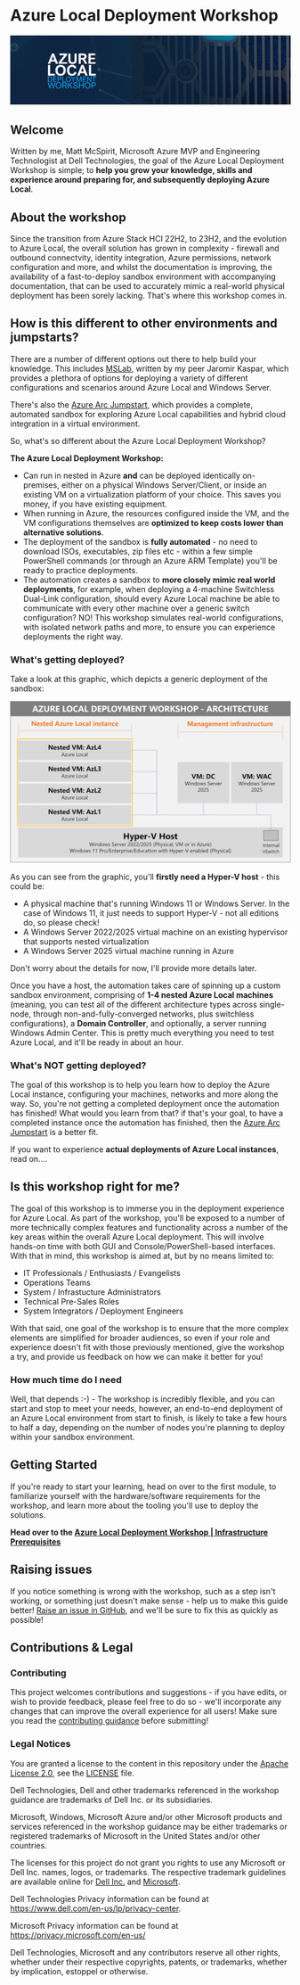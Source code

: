 # Azure Local Deployment Workshop

![Azure local Deployment Workshop Banner](/media/MainBanner.png)

## Welcome

Written by me, Matt McSpirit, Microsoft Azure MVP and Engineering Technologist at Dell Technologies, the goal of the Azure Local Deployment Workshop is simple; to **help you grow your knowledge, skills and experience around preparing for, and subsequently deploying Azure Local**.

## About the workshop

Since the transition from Azure Stack HCI 22H2, to 23H2, and the evolution to Azure Local, the overall solution has grown in complexity - firewall and outbound connectvity, identity integration, Azure permissions, network configuration and more, and whilst the documentation is improving, the availability of a fast-to-deploy sandbox environment with accompanying documentation, that can be used to accurately mimic a real-world physical deployment has been sorely lacking. That's where this workshop comes in.

## How is this different to other environments and jumpstarts?

There are a number of different options out there to help build your knowledge. This includes [MSLab](https://github.com/microsoft/MSLab), written by my peer Jaromir Kaspar, which provides a plethora of options for deploying a variety of different configurations and scenarios around Azure Local and Windows Server.

There's also the [Azure Arc Jumpstart](https://jumpstart.azure.com/azure_jumpstart_hcibox), which provides a complete, automated sandbox for exploring Azure Local capabilities and hybrid cloud integration in a virtual environment.

So, what's so different about the Azure Local Deployment Workshop?

**The Azure Local Deployment Workshop:**

- Can run in nested in Azure **and** can be deployed identically on-premises, either on a physical Windows Server/Client, or inside an existing VM on a virtualization platform of your choice. This saves you money, if you have existing equipment.
- When running in Azure, the resources configured inside the VM, and the VM configurations themselves are **optimized to keep costs lower than alternative solutions**.
- The deployment of the sandbox is **fully automated** - no need to download ISOs, executables, zip files etc - within a few simple PowerShell commands (or through an Azure ARM Template) you'll be ready to practice deployments.
- The automation creates a sandbox to **more closely mimic real world deployments**, for example, when deploying a 4-machine Switchless Dual-Link configuration, should every Azure Local machine be able to communicate with every other machine over a generic switch configuration? NO! This workshop simulates real-world configurations, with isolated network paths and more, to ensure you can experience deployments the right way.

### What's getting deployed?

Take a look at this graphic, which depicts a generic deployment of the sandbox:

![Azure local Deployment Workshop Banner](media/AzureLocalDeploymentWorkshopArchitecture.png)

As you can see from the graphic, you'll **firstly need a Hyper-V host** - this could be:

- A physical machine that's running Windows 11 or Windows Server. In the case of Windows 11, it just needs to support Hyper-V - not all editions do, so please check!
- A Windows Server 2022/2025 virtual machine on an existing hypervisor that supports nested virtualization
- A Windows Server 2025 virtual machine running in Azure

Don't worry about the details for now, I'll provide more details later.

Once you have a host, the automation takes care of spinning up a custom sandbox environment, comprising of **1-4 nested Azure Local machines** (meaning, you can test all of the different architecture types across single-node, through non-and-fully-converged networks, plus switchless configurations), a **Domain Controller**, and optionally, a server running Windows Admin Center. This is pretty much everything you need to test Azure Local, and it'll be ready in about an hour.

### What's NOT getting deployed?

The goal of this workshop is to help you learn how to deploy the Azure Local instance, configuring your machines, networks and more along the way. So, you're not getting a completed deployment once the automation has finished! What would you learn from that? if that's your goal, to have a completed instance once the automation has finished, then the [Azure Arc Jumpstart](https://jumpstart.azure.com/azure_jumpstart_hcibox) is a better fit.

If you want to experience **actual deployments of Azure Local instances**, read on....

## Is this workshop right for me?

The goal of this workshop is to immerse you in the deployment experience for Azure Local. As part of the workshop, you'll be exposed to a number of more technically complex features and functionality across a number of the key areas within the overall Azure Local deployment. This will involve hands-on time with both GUI and Console/PowerShell-based interfaces. With that in mind, this workshop is aimed at, but by no means limited to:

- IT Professionals / Enthusiasts / Evangelists
- Operations Teams
- System / Infrastucture Administrators
- Technical Pre-Sales Roles
- System Integrators / Deployment Engineers

With that said, one goal of the workshop is to ensure that the more complex elements are simplified for broader audiences, so even if your role and experience doesn't fit with those previously mentioned, give the workshop a try, and provide us feedback on how we can make it better for you!

### How much time do I need

Well, that depends :-) - The workshop is incredibly flexible, and you can start and stop to meet your needs, however, an end-to-end deployment of an Azure Local environment from start to finish, is likely to take a few hours to half a day, depending on the number of nodes you're planning to deploy within your sandbox environment.

## Getting Started

If you're ready to start your learning, head on over to the first module, to familiarize yourself with the hardware/software requirements for the workshop, and learn more about the tooling you'll use to deploy the solutions.

**Head over to the [Azure Local Deployment Workshop | Infrastructure Prerequisites](/modules/module_0/1_infra_prerequisites.md)**

## Raising issues

If you notice something is wrong with the workshop, such as a step isn't working, or something just doesn't make sense - help us to make this guide better!  [Raise an issue in GitHub](https://github.com/DellGEOS/AzureLocalDeploymentWorkshop/issues), and we'll be sure to fix this as quickly as possible!

## Contributions & Legal

### Contributing

This project welcomes contributions and suggestions - if you have edits, or wish to provide feedback, please feel free to do so - we'll incorporate any changes that can improve the overall experience for all users! Make sure you read the [contributing guidance](.github/CONTRIBUTING.md) before submitting!

### Legal Notices

You are granted a license to the content in this repository under the [Apache License 2.0](http://www.apache.org/licenses/LICENSE-2.0), see the [LICENSE](LICENSE) file.

Dell Technologies, Dell and other trademarks referenced in the workshop guidance are trademarks of Dell Inc. or its subsidiaries.

Microsoft, Windows, Microsoft Azure and/or other Microsoft products and services referenced in the workshop guidance may be either trademarks or registered trademarks of Microsoft in the United States and/or other countries.

The licenses for this project do not grant you rights to use any Microsoft or Dell Inc. names, logos, or trademarks. The respective trademark guidelines are available online for [Dell Inc.](https://www.dell.com/learn/us/en/uscorp1/terms-conditions/trademarks-us) and [Microsoft](http://go.microsoft.com/fwlink/?LinkID=254653).

Dell Technologies Privacy information can be found at <https://www.dell.com/en-us/lp/privacy-center>.

Microsoft Privacy information can be found at <https://privacy.microsoft.com/en-us/>

Dell Technologies, Microsoft and any contributors reserve all other rights, whether under their respective copyrights, patents, or trademarks, whether by implication, estoppel or otherwise.
